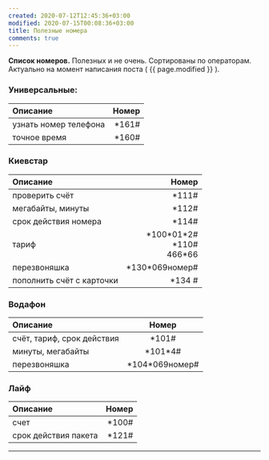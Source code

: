 ```yaml
---
created: 2020-07-12T12:45:36+03:00
modified: 2020-07-15T00:08:36+03:00
title: Полезные номера
comments: true
---
```


**Список номеров.** Полезных и не очень. Сортированы по операторам. Актуально на момент написания поста ( {{ page.modified }} ).

### Универсальные:    

Описание | Номер
:-|-:
узнать номер телефона | \*161#
точное время | \*160#

### Киевстар  

Описание | Номер
:-|-:
проверить счёт | \*111#
мегабайты, минуты | \*112#
срок действия номера | \*114#
тариф | \*100\*01\*2# <br> \*110# <br> 466\*66
перезвоняшка | \*130\*069номер#
пополнить счёт с карточки | \*134 #


### Водафон  

Описание | Номер
:-|:-:
счёт, тариф, срок действия | \*101#
минуты, мегабайты | \*101\*4#
перезвоняшка | \*104\*069номер#

### Лайф  

Описание | Номер
:-|-:
счет | \*100#
срок действия пакета | \*121#

***




